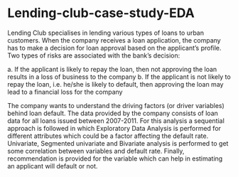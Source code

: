 # Lending-club-case-study-EDA
Lending Club specialises in lending various types of loans to urban customers. When the company receives a loan application, the company has to make a decision for loan approval based on the applicant’s profile. Two types of risks are associated with the bank’s decision:

a. If the applicant is likely to repay the loan, then not approving the loan results in a loss of business to the company 
b. If the applicant is not likely to repay the loan, i.e. he/she is likely to default, then approving the loan may lead to a financial loss for the company 

The company wants to understand the driving factors (or driver variables) behind loan default. The data provided by the company consists of loan data for all loans issued between 2007-2011. For this analysis a sequential approach is followed in which Exploratory Data Analysis is performed for different attributes which could be a factor affecting the default rate. Univariate, Segmented univariate and Bivariate analysis is performed to get some correlation between variables and default rate. Finally, recommendation is provided for the variable which can help in estimating an applicant will default or not.
